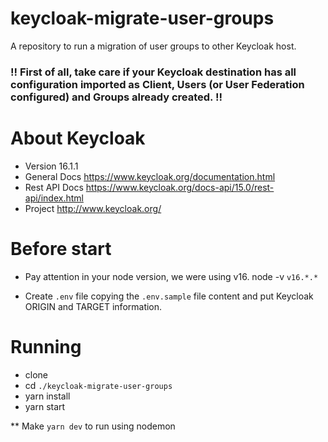# keycloak-migrate-user-groups

A repository to run a migration of user groups to other Keycloak host.

### !! First of all, take care if your Keycloak destination has all configuration imported as Client, Users (or User Federation configured) and Groups already created. !!

# About Keycloak

- Version 16.1.1
- General Docs <https://www.keycloak.org/documentation.html>
- Rest API Docs <https://www.keycloak.org/docs-api/15.0/rest-api/index.html>
- Project <http://www.keycloak.org/>

# Before start

- Pay attention in your node version, we were using v16.
  node -v
  `v16.*.*`

- Create `.env` file copying the `.env.sample` file content and put Keycloak ORIGIN and TARGET information.

# Running

- clone
- cd `./keycloak-migrate-user-groups`
- yarn install
- yarn start

\*\* Make `yarn dev` to run using nodemon
